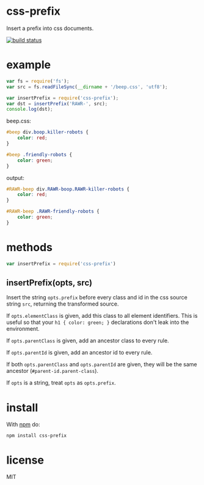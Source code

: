 css-prefix
==========

Insert a prefix into css documents.

[![build status](https://secure.travis-ci.org/substack/css-prefix.png)](http://travis-ci.org/substack/css-prefix)

example
=======

``` js
var fs = require('fs');
var src = fs.readFileSync(__dirname + '/beep.css', 'utf8');

var insertPrefix = require('css-prefix');
var dst = insertPrefix('RAWR-', src);
console.log(dst);
```

beep.css:

``` css
#beep div.boop.killer-robots {
    color: red;
}

#beep .friendly-robots {
    color: green;
}
```

output:

``` css
#RAWR-beep div.RAWR-boop.RAWR-killer-robots {
    color: red;
}

#RAWR-beep .RAWR-friendly-robots {
    color: green;
}
```

methods
=======

``` js
var insertPrefix = require('css-prefix')
```

insertPrefix(opts, src)
-----------------------

Insert the string `opts.prefix` before every class and id in the css source
string `src`, returning the transformed source.

If `opts.elementClass` is given, add this class to all element identifiers. This
is useful so that your `h1 { color: green; }` declarations don't leak into the
environment.

If `opts.parentClass` is given, add an ancestor class to every rule.

If `opts.parentId` is given, add an ancestor id to every rule.

If both `opts.parentClass` and `opts.parentId` are given, they will be the same ancestor (`#parent-id.parent-class`).

If `opts` is a string, treat `opts` as `opts.prefix`.

install
=======

With [npm](http://npmjs.org) do:

```
npm install css-prefix
```

license
=======

MIT
